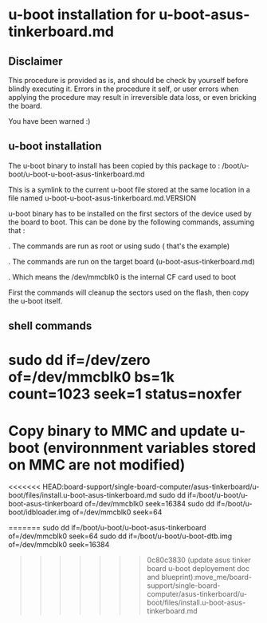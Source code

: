 # u-boot installation for u-boot-asus-tinkerboard.md

## Disclaimer

This procedure is provided as is, and should be check by yourself before
blindly executing it. Errors in the procedure it self, or user errors when
applying the procedure may result in irreversible data loss, or even bricking
the board.

You have been warned :)

## u-boot installation

The u-boot binary to install has been copied by this package to :
/boot/u-boot/u-boot-u-boot-asus-tinkerboard.md

This is a symlink to the current u-boot file stored at the same location in a
file named u-boot-u-boot-asus-tinkerboard.md.VERSION

u-boot binary has to be installed on the first sectors of the device used by
the board to boot. This can be done by the following commands, assuming that :

. The commands are run as root or using sudo ( that's the example)

. The commands are run on the target board (u-boot-asus-tinkerboard.md)

. Which means the /dev/mmcblk0 is the internal CF card used to boot

First the commands will cleanup the sectors used on the flash, then copy the
u-boot itself.


## shell commands

# sudo dd if=/dev/zero of=/dev/mmcblk0 bs=1k count=1023 seek=1 status=noxfer

# Copy binary to MMC and update u-boot (environnment variables stored on MMC are not modified)
<<<<<<< HEAD:board-support/single-board-computer/asus-tinkerboard/u-boot/files/install.u-boot-asus-tinkerboard.md
sudo dd if=/boot/u-boot/u-boot-asus-tinkerboard of=/dev/mmcblk0 seek=16384
sudo dd if=/boot/u-boot/idbloader.img of=/dev/mmcblk0 seek=64

=======
sudo dd if=/boot/u-boot/u-boot-asus-tinkerboard of=/dev/mmcblk0 seek=64
sudo dd if=/boot/u-boot/u-boot-dtb.img of=/dev/mmcblk0 seek=16384
>>>>>>> 0c80c3830 (update asus tinker board u-boot deployement doc and blueprint):move_me/board-support/single-board-computer/asus-tinkerboard/u-boot/files/install.u-boot-asus-tinkerboard.md

